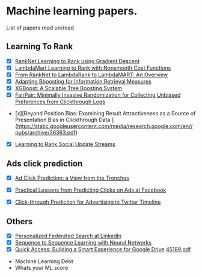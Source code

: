 # Machine learning papers. 
List of papers read un/read

## Learning To Rank
- [x] [RankNet Learning to Rank using Gradient Descent](https://icml.cc/2015/wp-content/uploads/2015/06/icml_ranking.pdf)
- [x] [LambdaMart Learning to Rank with Nonsmooth Cost Functions](https://papers.nips.cc/paper/2971-learning-to-rank-with-nonsmooth-cost-functions)
- [x] [From RankNet to LambdaRank to LambdaMART: An Overview](https://www.microsoft.com/en-us/research/publication/from-ranknet-to-lambdarank-to-lambdamart-an-overview/)
- [x] [Adapting Bboosting for Information Retrieval Measures](https://www.microsoft.com/en-us/research/publication/adapting-boosting-for-information-retrieval-measures/)
- [x] [XGBoost: A Scalable Tree Boosting System](https://arxiv.org/abs/1603.02754)
- [x] [FairPair: Minimally Invasive Randomization for Collecting Unbiased Preferences from Clickthrough Logs ](https://arxiv.org/abs/cs/0605037)
- [x][Beyond Position Bias: Examining Result Attractiveness as a Source of Presentation Bias in Clickthrough Data ] (https://static.googleusercontent.com/media/research.google.com/en//pubs/archive/36363.pdf)
- [x] [Learning to Rank Social Update Streams](http://www.hongliangjie.com/publications/sigir2012.pdf)

## Ads click prediction
- [x] [Ad Click Prediction: a View from the Trenches](https://static.googleusercontent.com/media/research.google.com/en//pubs/archive/41159.pdf)
- [x] [Practical Lessons from Predicting Clicks on Ads at Facebook](https://research.fb.com/publications/practical-lessons-from-predicting-clicks-on-ads-at-facebook/)
- [x] [Click-through Prediction for Advertising in Twitter Timeline](http://www-personal.umich.edu/~qmei/pub/kdd2015-click.pdf)


## Others
- [x] [Personalized Federated Search at LinkedIn](https://arxiv.org/abs/1602.04924)
- [x] [Sequence to Sequence Learning with Neural Networks](https://arxiv.org/abs/1409.3215)
- [x] [Quick Access: Building a Smart Experience for Google Drive](https://static.googleusercontent.com/media/research.google.com/en//pubs/archive/0db7180ce660a114f510d3beb355673b8ba70a43.pdf)
[45189\.pdf](https://static.googleusercontent.com/media/research.google.com/en//pubs/archive/45189.pdf)

- Machine Learning Debt
- Whats your ML score
